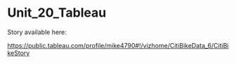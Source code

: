 # Unit_20_Tableau

Story available here:

https://public.tableau.com/profile/mike4790#!/vizhome/CitiBikeData_6/CitiBikeStory
